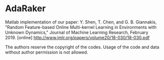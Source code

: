 # AdaRaker

Matlab implementation of our paper: Y. Shen, T. Chen, and G. B. Giannakis, "Random Feature-based Online Multi-kernel Learning
in Environments with Unknown Dynamics," Journal of Machine Learning Research, February 2019. [online] http://www.jmlr.org/papers/volume20/18-030/18-030.pdf

The authors reserve the copyright of the codes.
Usage of the code and data without author permission is not allowed.
